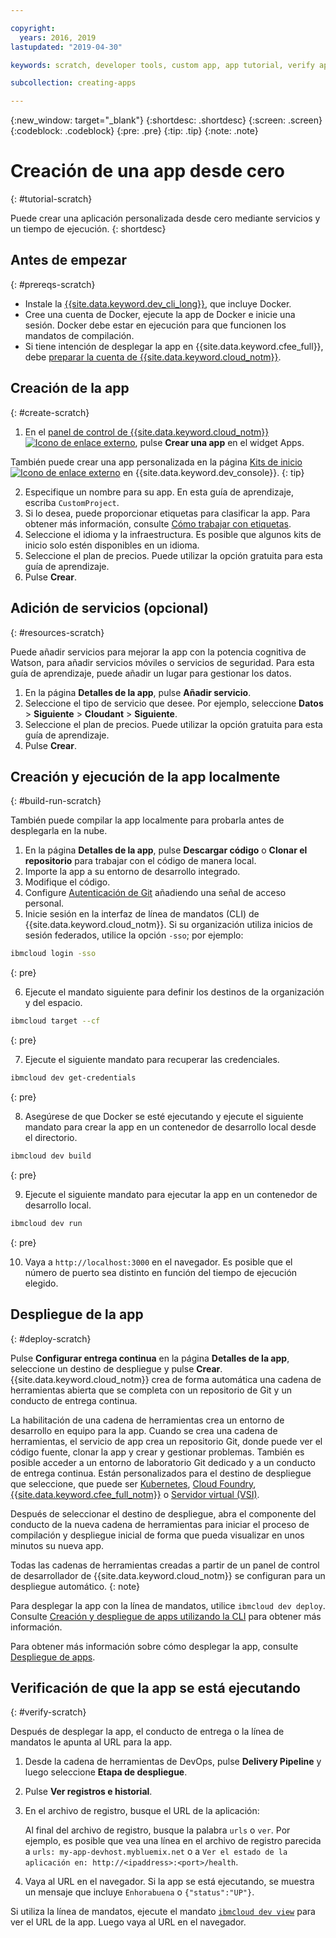 ```yaml
---

copyright:
  years: 2016, 2019
lastupdated: "2019-04-30"

keywords: scratch, developer tools, custom app, app tutorial, verify app running, run app local

subcollection: creating-apps

---
```


{:new_window: target="_blank"}
{:shortdesc: .shortdesc}
{:screen: .screen}
{:codeblock: .codeblock}
{:pre: .pre}
{:tip: .tip}
{:note: .note}

# Creación de una app desde cero
{: #tutorial-scratch}

Puede crear una aplicación personalizada desde cero mediante servicios y un tiempo de ejecución. 
{: shortdesc}

## Antes de empezar
{: #prereqs-scratch}

* Instale la [{{site.data.keyword.dev_cli_long}}](/docs/cli?topic=cloud-cli-ibmcloud-cli), que incluye Docker. 
* Cree una cuenta de Docker, ejecute la app de Docker e inicie una sesión. Docker debe estar en ejecución para que funcionen los mandatos de compilación.
* Si tiene intención de desplegar la app en {{site.data.keyword.cfee_full}}, debe [preparar la cuenta de {{site.data.keyword.cloud_notm}}](/docs/cloud-foundry?topic=cloud-foundry-prepare).

## Creación de la app
{: #create-scratch}

1. En el [panel de control de {{site.data.keyword.cloud_notm}} ![Icono de enlace externo](../../icons/launch-glyph.svg "Icono de enlace externo")](https://{DomainName}), pulse **Crear una app** en el widget Apps.

  También puede crear una app personalizada en la página [Kits de inicio ![Icono de enlace externo](../../icons/launch-glyph.svg "Icono de enlace externo")](https://{DomainName}/developer/appservice/starter-kits/) en {{site.data.keyword.dev_console}}.
  {: tip}

2. Especifique un nombre para su app. En esta guía de aprendizaje, escriba `CustomProject`.
3. Si lo desea, puede proporcionar etiquetas para clasificar la app. Para obtener más información, consulte [Cómo trabajar con etiquetas](/docs/resources?topic=resources-tag).
4. Seleccione el idioma y la infraestructura. Es posible que algunos kits de inicio solo estén disponibles en un idioma.
5. Seleccione el plan de precios. Puede utilizar la opción gratuita para esta guía de aprendizaje.
6. Pulse **Crear**.

## Adición de servicios (opcional)
{: #resources-scratch}

Puede añadir servicios para mejorar la app con la potencia cognitiva de Watson, para añadir servicios móviles o servicios de seguridad. Para esta guía de aprendizaje, puede añadir un lugar para gestionar los datos.

1. En la página **Detalles de la app**, pulse **Añadir servicio**.
2. Seleccione el tipo de servicio que desee. Por ejemplo, seleccione **Datos** > **Siguiente** > **Cloudant** > **Siguiente**.
3. Seleccione el plan de precios. Puede utilizar la opción gratuita para esta guía de aprendizaje.
4. Pulse **Crear**.

## Creación y ejecución de la app localmente
{: #build-run-scratch}

También puede compilar la app localmente para probarla antes de desplegarla en la nube.

1. En la página **Detalles de la app**, pulse **Descargar código** o **Clonar el repositorio** para trabajar con el código de manera local.
2. Importe la app a su entorno de desarrollo integrado.
3. Modifique el código.
4. Configure [Autenticación de Git](/docs/services/ContinuousDelivery?topic=ContinuousDelivery-git_working#git_authentication) añadiendo una señal de acceso personal.
5. Inicie sesión en la interfaz de línea de mandatos (CLI) de {{site.data.keyword.cloud_notm}}. Si su organización utiliza inicios de sesión federados, utilice la opción `-sso`; por ejemplo:

  ```bash
  ibmcloud login -sso
  ```
  {: pre}

6. Ejecute el mandato siguiente para definir los destinos de la organización y del espacio.

  ```bash
  ibmcloud target --cf
  ```
  {: pre}

7. Ejecute el siguiente mandato para recuperar las credenciales.

  ```bash
  ibmcloud dev get-credentials
  ```
  {: pre}

8. Asegúrese de que Docker se esté ejecutando y ejecute el siguiente mandato para crear la app en un contenedor de desarrollo local desde el directorio.

  ```bash
  ibmcloud dev build
  ```
  {: pre}

9. Ejecute el siguiente mandato para ejecutar la app en un contenedor de desarrollo local.

  ```bash
  ibmcloud dev run
  ```
  {: pre}

10. Vaya a `http://localhost:3000` en el navegador. Es posible que el número de puerto sea distinto en función del tiempo de ejecución elegido.

## Despliegue de la app
{: #deploy-scratch}

Pulse **Configurar entrega continua** en la página **Detalles de la app**, seleccione un destino de
despliegue y pulse **Crear**. {{site.data.keyword.cloud_notm}} crea de forma automática una cadena de herramientas abierta que se completa con un repositorio de Git y un conducto de entrega continua.

La habilitación de una cadena de herramientas crea un entorno de desarrollo en equipo para la app. Cuando se crea una cadena de herramientas, el servicio de app crea un repositorio Git, donde puede ver el código fuente, clonar la app y crear y gestionar problemas. También es posible acceder a un entorno de laboratorio Git dedicado y a un conducto de entrega continua. Están personalizados para el destino de despliegue que seleccione, que puede ser [Kubernetes](/docs/containers?topic=containers-getting-started), [Cloud Foundry](/docs/cloud-foundry-public?topic=cloud-foundry-public-about-cf), [{{site.data.keyword.cfee_full_notm}}](/docs/cloud-foundry?topic=cloud-foundry-about) o [Servidor virtual (VSI)](/docs/vsi?topic=virtual-servers-getting-started-with-virtual-servers).

Después de seleccionar el destino de despliegue, abra el componente del conducto de la nueva cadena de herramientas para iniciar el proceso de compilación y despliegue inicial de forma que pueda visualizar en unos minutos su nueva app.

Todas las cadenas de herramientas creadas a partir de un panel de control de desarrollador de {{site.data.keyword.cloud_notm}} se configuran para un despliegue automático.
{: note}

Para desplegar la app con la línea de mandatos, utilice `ibmcloud dev deploy`. Consulte [Creación y despliegue de apps utilizando la CLI](/docs/apps?topic=creating-apps-create-deploy-app-cli) para obtener más información.

Para obtener más información sobre cómo desplegar la app, consulte
[Despliegue de apps](/docs/apps?topic=creating-apps-deploying-apps).

## Verificación de que la app se está ejecutando
{: #verify-scratch}

Después de desplegar la app, el conducto de entrega o la línea de mandatos le apunta al URL para la app.

1. Desde la cadena de herramientas de DevOps, pulse **Delivery Pipeline** y luego seleccione **Etapa de despliegue**.
2. Pulse **Ver registros e historial**.
3. En el archivo de registro, busque el URL de la aplicación:

   Al final del archivo de registro, busque la palabra `urls` o `ver`. Por ejemplo, es posible que vea una línea en el archivo de registro parecida a `urls: my-app-devhost.mybluemix.net` o a `Ver el estado de la aplicación en: http://<ipaddress>:<port>/health`.

4. Vaya al URL en el navegador. Si la app se está ejecutando, se muestra un mensaje que incluye `Enhorabuena` o `{"status":"UP"}`.

Si utiliza la línea de mandatos, ejecute el mandato [`ibmcloud dev view`](/docs/cli/idt?topic=cloud-cli-idt-cli#view) para ver el URL de la app. Luego vaya al URL en el navegador.

